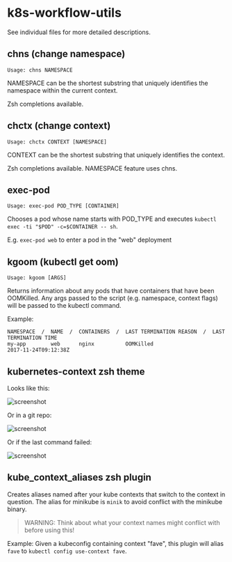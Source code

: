 # k8s-workflow-utils

See individual files for more detailed descriptions.

## chns (change namespace)

`Usage: chns NAMESPACE`

NAMESPACE can be the shortest substring that uniquely identifies the namespace within the current context.

Zsh completions available.

## chctx (change context)

`Usage: chctx CONTEXT [NAMESPACE]`

CONTEXT can be the shortest substring that uniquely identifies the context.

Zsh completions available. NAMESPACE feature uses chns.

## exec-pod

`Usage: exec-pod POD_TYPE [CONTAINER]`

Chooses a pod whose name starts with POD_TYPE and executes `kubectl exec -ti "$POD" -c=$CONTAINER -- sh`.

E.g. `exec-pod web` to enter a pod in the "web" deployment

## kgoom (kubectl get oom)

`Usage: kgoom [ARGS]`

Returns information about any pods that have containers that have been OOMKilled.
Any args passed to the script (e.g. namespace, context flags) will be passed to the kubectl command.

Example:

```
NAMESPACE  /  NAME  /  CONTAINERS  /  LAST TERMINATION REASON  /  LAST TERMINATION TIME
my-app        web      nginx          OOMKilled                   2017-11-24T09:12:38Z
```

## kubernetes-context zsh theme

Looks like this:

![screenshot](https://screenshot.click/2017-08-15--154209_kt05f-ceby8.png)

Or in a git repo:

![screenshot](https://screenshot.click/2017-08-15--154332_c3axe-kbjv0.png)

Or if the last command failed:

![screenshot](https://screenshot.click/2017-08-15--154115_3h9bc-vcnsp.png)

## kube_context_aliases zsh plugin

Creates aliases named after your kube contexts that switch to the context in question. The alias for minikube is `minik` to avoid conflict with the minikube binary.

> WARNING: Think about what your context names might conflict with before using this!

Example: Given a kubeconfig containing context "fave", this plugin will alias `fave` to `kubectl config use-context fave`.

